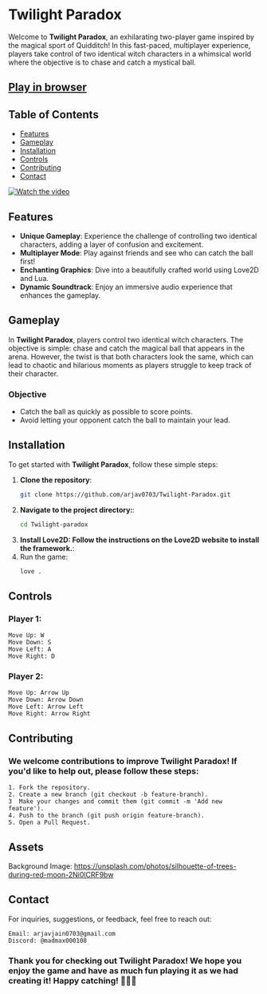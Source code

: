 # Twilight Paradox


Welcome to **Twilight Paradox**, an exhilarating two-player game inspired by the magical sport of Quidditch! In this fast-paced, multiplayer experience, players take control of two identical witch characters in a whimsical world where the objective is to chase and catch a mystical ball.

## [Play in browser](https://arjav0703.itch.io/twilight-paradox) 

## Table of Contents

- [Features](#features)
- [Gameplay](#gameplay)
- [Installation](#installation)
- [Controls](#controls)
- [Contributing](#contributing)
- [Contact](#contact)

[![Watch the video](https://cloud-252o9744h-hack-club-bot.vercel.app/0image.png)](https://cloud-nmzjcfmsk-hack-club-bot.vercel.app/02024-11-30_14-38-03.mp4)
## Features

- **Unique Gameplay**: Experience the challenge of controlling two identical characters, adding a layer of confusion and excitement.
- **Multiplayer Mode**: Play against friends and see who can catch the ball first!
- **Enchanting Graphics**: Dive into a beautifully crafted world using Love2D and Lua.
- **Dynamic Soundtrack**: Enjoy an immersive audio experience that enhances the gameplay.

## Gameplay

In **Twilight Paradox**, players control two identical witch characters. The objective is simple: chase and catch the magical ball that appears in the arena. However, the twist is that both characters look the same, which can lead to chaotic and hilarious moments as players struggle to keep track of their character.

### Objective

- Catch the ball as quickly as possible to score points.
- Avoid letting your opponent catch the ball to maintain your lead.

## Installation

To get started with **Twilight Paradox**, follow these simple steps:

1. **Clone the repository**:
   ```bash
   git clone https://github.com/arjav0703/Twilight-Paradox.git
2. **Navigate to the project directory:**:
   ```bash
   cd Twilight-paradox
3. **Install Love2D: Follow the instructions on the Love2D website to install the framework.**:
4. Run the game:
   ```bash
   love .

## Controls

### Player 1:

    Move Up: W
    Move Down: S
    Move Left: A
    Move Right: D

### Player 2:
   
    Move Up: Arrow Up
    Move Down: Arrow Down
    Move Left: Arrow Left
    Move Right: Arrow Right

## Contributing

### We welcome contributions to improve Twilight Paradox! If you'd like to help out, please follow these steps:

    1. Fork the repository.
    2. Create a new branch (git checkout -b feature-branch).
    3  Make your changes and commit them (git commit -m 'Add new feature').
    4. Push to the branch (git push origin feature-branch).
    5. Open a Pull Request.

## Assets
Background Image: https://unsplash.com/photos/silhouette-of-trees-during-red-moon-2Ni0lCRF9bw

## Contact

For inquiries, suggestions, or feedback, feel free to reach out:

    Email: arjavjain0703@gmail.com
    Discord: @madmax000108

### Thank you for checking out Twilight Paradox! We hope you enjoy the game and have as much fun playing it as we had creating it! Happy catching! 🧙‍♀️✨





  
   
